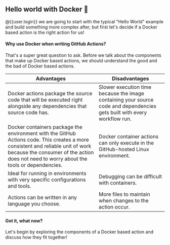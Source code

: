 ## Hello world with Docker 🐳

@{{user.login}} we are going to start with the typical "Hello World" example and build something more complex after, but first let's decide if a Docker based action is the right action for us!

#### Why use Docker when writing GitHub Actions?

That's a super great question to ask. Before we talk about the components that make up Docker based actions, we should understand the good and the bad of Docker based actions.

| Advantages                                                                                                                                                                                                                  | Disadvantages                                                                                                            |
| --------------------------------------------------------------------------------------------------------------------------------------------------------------------------------------------------------------------------- | ------------------------------------------------------------------------------------------------------------------------ |
| Docker actions package the source code that will be executed right alongside any dependencies that source code has.                                                                                                         | Slower execution time because the image containing your source code and dependencies gets built with every workflow run. |
| Docker containers package the environment with the GitHub Actions code. This creates a more consistent and reliable unit of work because the consumer of the action does not need to worry about the tools or dependencies. | Docker container actions can only execute in the GitHub-hosted Linux environment.                                        |
| Ideal for running in environments with very specific configurations and tools.                                                                                                                                              | Debugging can be difficult with containers.                                                                              |
| Actions can be written in any language you choose.                                                                                                                                                                          | More files to maintain when changes to the action occur.                                                                 |

#### Got it, what now?

Let's begin by exploring the components of a Docker based action and discuss how they fit together!
